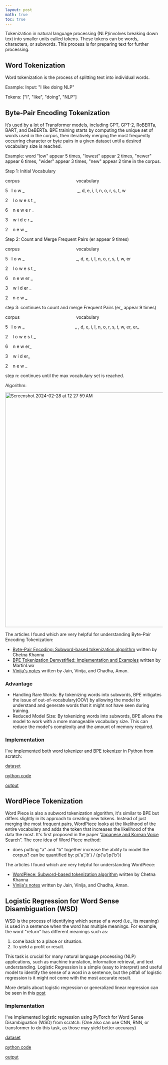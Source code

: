 ```yaml
---
layout: post
math: true
toc: true
---
```

Tokenization in natural language processing (NLP)involves breaking down text into smaller units called tokens. These tokens can be words, characters, or subwords. This process is for preparing text for further processing.

## Word Tokenization
Word tokenization is the process of splitting text into individual words. 

Example: Input: "I like doing NLP" 

Tokens: ["I", "like", "doing", "NLP"]

## Byte-Pair Encoding Tokenization
It’s used by a lot of Transformer models, including GPT, GPT-2, RoBERTa, BART, and DeBERTa. BPE training starts by computing the unique set of words used in the corpus, then iteratively merging the most frequently occurring character or byte pairs in a given dataset until a desired vocabulary size is reached.

Example: word "low" appear 5 times, "lowest" appear 2 times, "newer" appear 6 times, "wider" appear 3 times, "new" appear 2 time in the corpus.

Step 1: Initial Vocabulary

corpus&nbsp;&nbsp;&nbsp;&nbsp;&nbsp;&nbsp;&nbsp;&nbsp;&nbsp;&nbsp;&nbsp;&nbsp;&nbsp;&nbsp;&nbsp;&nbsp;&nbsp;&nbsp;&nbsp;&nbsp;&nbsp;&nbsp;&nbsp;&nbsp;&nbsp;&nbsp;&nbsp;&nbsp;&nbsp;&nbsp;&nbsp;&nbsp;&nbsp;&nbsp;&nbsp;&nbsp;&nbsp;&nbsp;&nbsp;&nbsp;&nbsp;&nbsp;&nbsp;&nbsp;&nbsp;&nbsp;vocabulary

5&nbsp;&nbsp;&nbsp;l o w _ &nbsp;&nbsp;&nbsp;&nbsp;&nbsp;&nbsp;&nbsp;&nbsp;&nbsp;&nbsp;&nbsp;&nbsp;&nbsp;&nbsp;&nbsp;&nbsp;&nbsp;&nbsp;&nbsp;&nbsp;&nbsp;&nbsp;&nbsp;&nbsp;&nbsp;&nbsp;&nbsp;&nbsp;&nbsp;&nbsp;&nbsp;&nbsp;&nbsp;&nbsp;&nbsp;&nbsp;&nbsp;&nbsp;&nbsp;&nbsp;&nbsp; _, d, e, i, l, n, o, r, s, t, w

2&nbsp;&nbsp;&nbsp; l o w e s t _

6&nbsp;&nbsp;&nbsp; n e w e r _

3&nbsp;&nbsp;&nbsp; w i d e r _

2&nbsp;&nbsp;&nbsp; n e w _

Step 2: Count and Merge Frequent Pairs (er appear 9 times)

corpus&nbsp;&nbsp;&nbsp;&nbsp;&nbsp;&nbsp;&nbsp;&nbsp;&nbsp;&nbsp;&nbsp;&nbsp;&nbsp;&nbsp;&nbsp;&nbsp;&nbsp;&nbsp;&nbsp;&nbsp;&nbsp;&nbsp;&nbsp;&nbsp;&nbsp;&nbsp;&nbsp;&nbsp;&nbsp;&nbsp;&nbsp;&nbsp;&nbsp;&nbsp;&nbsp;&nbsp;&nbsp;&nbsp;&nbsp;&nbsp;&nbsp;&nbsp;&nbsp;&nbsp;&nbsp;&nbsp;vocabulary

5&nbsp;&nbsp;&nbsp;l o w _ &nbsp;&nbsp;&nbsp;&nbsp;&nbsp;&nbsp;&nbsp;&nbsp;&nbsp;&nbsp;&nbsp;&nbsp;&nbsp;&nbsp;&nbsp;&nbsp;&nbsp;&nbsp;&nbsp;&nbsp;&nbsp;&nbsp;&nbsp;&nbsp;&nbsp;&nbsp;&nbsp;&nbsp;&nbsp;&nbsp;&nbsp;&nbsp;&nbsp;&nbsp;&nbsp;&nbsp;&nbsp;&nbsp;&nbsp;&nbsp; _, d, e, i, l, n, o, r, s, t, w, er

2&nbsp;&nbsp;&nbsp; l o w e s t _

6&nbsp;&nbsp;&nbsp; n e w er _

3&nbsp;&nbsp;&nbsp; w i d er _

2&nbsp;&nbsp;&nbsp; n e w _

step 3: continues to count and merge Frequent Pairs (er_ appear 9 times) 

corpus&nbsp;&nbsp;&nbsp;&nbsp;&nbsp;&nbsp;&nbsp;&nbsp;&nbsp;&nbsp;&nbsp;&nbsp;&nbsp;&nbsp;&nbsp;&nbsp;&nbsp;&nbsp;&nbsp;&nbsp;&nbsp;&nbsp;&nbsp;&nbsp;&nbsp;&nbsp;&nbsp;&nbsp;&nbsp;&nbsp;&nbsp;&nbsp;&nbsp;&nbsp;&nbsp;&nbsp;&nbsp;&nbsp;&nbsp;&nbsp;&nbsp;&nbsp;&nbsp;&nbsp;&nbsp;&nbsp;vocabulary

5&nbsp;&nbsp;&nbsp;l o w _ &nbsp;&nbsp;&nbsp;&nbsp;&nbsp;&nbsp;&nbsp;&nbsp;&nbsp;&nbsp;&nbsp;&nbsp;&nbsp;&nbsp;&nbsp;&nbsp;&nbsp;&nbsp;&nbsp;&nbsp;&nbsp;&nbsp;&nbsp;&nbsp;&nbsp;&nbsp;&nbsp;&nbsp;&nbsp;&nbsp;&nbsp;&nbsp;&nbsp;&nbsp;&nbsp;&nbsp;&nbsp;&nbsp;&nbsp; _ , d, e, i, l, n, o, r, s, t, w, er, er_

2&nbsp;&nbsp;&nbsp; l o w e s t _

6&nbsp;&nbsp;&nbsp; n e w er_

3&nbsp;&nbsp;&nbsp; w i d er_

2&nbsp;&nbsp;&nbsp; n e w _

step n: continues until the max vocabulary set is reached.

Algorithm:

<img width="747" alt="Screenshot 2024-02-28 at 12 27 59 AM" src="https://github.com/zhiweilin27/zhiweilin27.github.io/assets/111717798/3dc6166e-d4fb-4cf7-bce4-0929b904b315">

The articles I found which are very helpful for understanding Byte-Pair Encoding Tokenization:
- [Byte-Pair Encoding: Subword-based tokenization algorithm](https://towardsdatascience.com/byte-pair-encoding-subword-based-tokenization-algorithm-77828a70bee0) written by Chetna Khanna
- [BPE Tokenization Demystified: Implementation and Examples](https://martinlwx.github.io/en/the-bpe-tokenizer/) written by MartinLwx
- [Vinija's notes](https://vinija.ai/nlp/tokenizer/) written by Jain, Vinija, and Chadha, Aman.

### Advantage
- Handling Rare Words: By tokenizing words into subwords, BPE mitigates the issue of out-of-vocabulary(OOV) by allowing the model to understand and generate words that it might not have seen during training. 
- Reduced Model Size: By tokenizing words into subwords, BPE allows the model to work with a more manageable vocabulary size. This can reduce the model's complexity and the amount of memory required.

### Implementation
I've implemented both word tokenizer and BPE tokenizer in Python from scratch:

<i class="far fa-hand-pointer fa-rotate-90"></i>
[dataset](https://github.com/zhiweilin27/NLP/blob/main/a1_tweets.txt)

<i class="far fa-hand-pointer fa-rotate-90"></i>
[python code](https://github.com/zhiweilin27/NLP/blob/main/a1_p1_lin_112845768.py)

<i class="far fa-hand-pointer fa-rotate-90"></i>
[output](https://github.com/zhiweilin27/NLP/blob/main/a1_p1_lin_112845768_OUTPUT.txt)

## WordPiece Tokenization
Word Piece is also a subword tokenization algorithm, it's similar to BPE but differs slightly in its approach to creating new tokens. Instead of just merging the most frequent pairs, WordPiece looks at the likelihood of the entire vocabulary and adds the token that increases the likelihood of the data the most. It's first proposed in the paper “[Japanese and Korean Voice Search](https://static.googleusercontent.com/media/research.google.com/ja//pubs/archive/37842.pdf)”. The core idea of Word Piece method: 
- does putting "a" and "b" together increase the ability to model the corpus? can be quantified by: p('a','b') / (p('a')p('b'))

The articles I found which are very helpful for understanding WordPiece:
- [WordPiece: Subword-based tokenization algorithm](https://towardsdatascience.com/wordpiece-subword-based-tokenization-algorithm-1fbd14394ed7) written by Chetna Khanna
- [Vinija's notes](https://vinija.ai/nlp/tokenizer/) written by Jain, Vinija, and Chadha, Aman.

## Logistic Regression for Word Sense Disambiguation (WSD)
WSD is the process of identifying which sense of a word (i.e., its meaning) is used in a sentence when the word has multiple meanings.
For example, the word "return" has different meanings such as:
1. come back to a place or situation.
2. To yield a profit or result.

This task is crucial for many natural language processing (NLP) applications, such as machine translation, information retrieval, and text understanding. Logistic Regression is a simple (easy to interpret) and useful model to identify the sense of a word in a sentence, but the pitfall of logistic regression is it might not come with the most accurate result. 

More details about logistic regression or generalized linear regression can be seen in this [post](https://zhiweilin27.github.io/2023/10/22/Generalized-Linear-Regression.html#logistic-regression)

### Implementation
I've implemented logistic regression using PyTorch for Word Sense Disambiguation (WSD) from scratch:
(One also can use CNN, RNN, or transformer to do this task, as those may yield better accuracy)

<i class="far fa-hand-pointer fa-rotate-90"></i>
[dataset](https://github.com/zhiweilin27/NLP/blob/main/a1_wsd_24_2_10.txt)

<i class="far fa-hand-pointer fa-rotate-90"></i>
[python code](https://github.com/zhiweilin27/NLP/blob/main/a1_p2_lin_112845768.py)

<i class="far fa-hand-pointer fa-rotate-90"></i>
[output](https://github.com/zhiweilin27/NLP/blob/main/a1_p2_lin_112845768_OUTPUT.txt)



